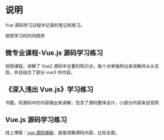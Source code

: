 # 说明

Vue 源码学习过程中记录的笔记和练习。

按照学习的时间顺序

## 微专业课程-Vue.js 源码学习练习

视频课程，讲解了 Vue2 源码中主要的知识点，每个点单独拎出来讲解并从头实现，并且结合了部分 vue3 中内容。

## 《深入浅出 Vue.js》学习练习

书籍，将源码中的内容摘出来讲解，包含了源码整体设计，小部分内容来自官网

## Vue.js 源码学习练习

线上博客：[vue 源码揭秘](https://ustbhuangyi.github.io/vue-analysis/)，直接讲解源码内容，比较全面。
